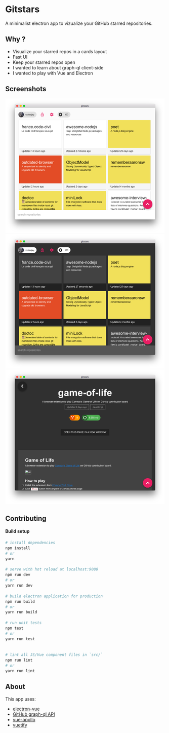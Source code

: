 # Gitstars

A minimalist electron app to vizualize your GitHub starred repositories.

## Why ?

* Visualize your starred repos in a cards layout
* Fast UI
* Keep your starred repos open
* I wanted to learn about graph-ql client-side
* I wanted to play with Vue and Electron

## Screenshots

![home-light.png](./screenshots/home-light.png)
![home-dark.png](./screenshots/home-dark.png)
![repo-dark.png](./screenshots/repo-dark.png)

## Contributing

#### Build setup

``` bash
# install dependencies
npm install
# or
yarn

# serve with hot reload at localhost:9080
npm run dev
# or
yarn run dev

# build electron application for production
npm run build
# or
yarn run build

# run unit tests
npm test
# or
yarn run test


# lint all JS/Vue component files in `src/`
npm run lint
# or
yarn run lint
```

## About

This app uses:

* [electron-vue](https://github.com/SimulatedGREG/electron-vue)
* [GitHub graph-ql API](https://developer.github.com/v4/)
* [vue-apollo](https://github.com/akryum/vue-apollo)
* [vuetify](http://vuetifyjs.com)
